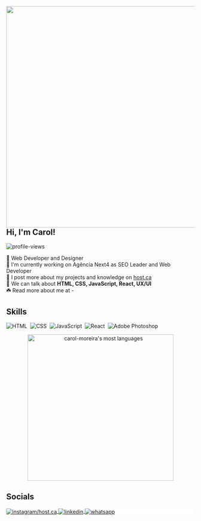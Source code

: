 <img align="right" height="590" src="https://gist.githubusercontent.com/carol-moreira/3b488bf7b9458afec240514a13498dd0/raw/96ce9937b7cc039bbc26b8de1cc94c120fca7afa/githubcard.svg"/>
<h2 align="left">Hi, I'm Carol!</h2>
<p align="left"> <img src="https://komarev.com/ghpvc/?username=carol-moreira&color=brightgreen" alt="profile-views" /> </p>


 💚 Web Developer and Designer <br>
 🧃 I'm currently working on Agência Next4 as SEO Leader and Web Developer <br>
 🧩 I post more about my projects and knowledge on [host.ca](https://instagram.com/host.ca) <br>
 📗 We can talk about **HTML, CSS, JavaScript, React, UX/UI** <br>
 ☘️ Read more about me at -

## Skills 

![HTML](https://img.shields.io/badge/-HTML-FAF9F6?style=flat&logo=HTML5)&nbsp;
![CSS](https://img.shields.io/badge/-CSS-FAF9F6?style=flat&logo=CSS3&logoColor=1572B6)&nbsp;
![JavaScript](https://img.shields.io/badge/-JavaScript-FAF9F6?style=flat&logo=javascript)&nbsp;
![React](https://img.shields.io/badge/-React-FAF9F6?style=flat&logo=react)&nbsp;
![Adobe Photoshop](https://img.shields.io/badge/-Photoshop-FAF9F6?style=flat&logo=adobephotoshop)&nbsp;



<p align="center">
<img width="390px" src="https://github-readme-stats.vercel.app/api/top-langs/?username=carol-moreira&layout=compact&theme=graywhite" alt="carol-moreira's most languages"/>
</p>
    
## Socials

<p align="left" style="background:white">
<a href="https://instagram.com/host.ca" target="_blank">
  <img align="center" src="https://img.shields.io/badge/-instagram-FAF9F6?style=flat&logo=instagram" alt="instagram/host.ca"/>
  <a/>
    <a href="(https://www.linkedin.com/in/carolina-moreira1502/)" target="_blank">
  <img align="center" src="https://img.shields.io/badge/-linkedin-FAF9F6?style=flat&logo=linkedin&logoColor=2F43B4" alt="linkedin"/>
  <a/>
      <a href="https://wa.me/message/Z6DGN4YIL2XXB1" target="_blank">
  <img align="center" src="https://img.shields.io/badge/-whatsapp-FAF9F6?style=flat&logo=whatsapp" alt="whatsapp"/>
  <a/>
</p>
